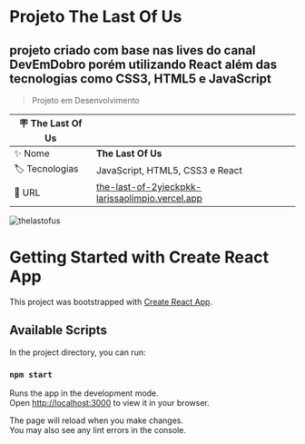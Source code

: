 # Projeto The Last Of Us 
## projeto criado com base nas lives do canal DevEmDobro porém utilizando React além das tecnologias como CSS3, HTML5 e JavaScript

>Projeto em Desenvolvimento

| :placard: The Last Of Us |     |
| -------------  | --- |
| :sparkles: Nome        | **The Last Of Us**
| :label: Tecnologias | JavaScript, HTML5, CSS3 e React
| :rocket: URL         | [the-last-of-2yieckpkk-larissaolimpio.vercel.app](https://vercel.com/larissaolimpio/the-last-of-us/7ZF1uzyonNq3gYcTp5ntKLN7VAL4)

![thelastofus](https://user-images.githubusercontent.com/50180854/230744955-f0d156c6-e808-4cd9-adc1-ec5b7df1f378.png#vitrinedev)



# Getting Started with Create React App

This project was bootstrapped with [Create React App](https://github.com/facebook/create-react-app).

## Available Scripts

In the project directory, you can run:

### `npm start`

Runs the app in the development mode.\
Open [http://localhost:3000](http://localhost:3000) to view it in your browser.

The page will reload when you make changes.\
You may also see any lint errors in the console.


